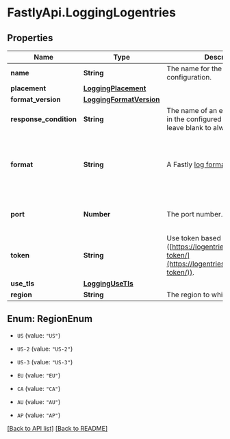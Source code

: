 # FastlyApi.LoggingLogentries

## Properties

Name | Type | Description | Notes
------------ | ------------- | ------------- | -------------
**name** | **String** | The name for the real-time logging configuration. | [optional] 
**placement** | [**LoggingPlacement**](LoggingPlacement.md) |  | [optional] 
**format_version** | [**LoggingFormatVersion**](LoggingFormatVersion.md) |  | [optional] 
**response_condition** | **String** | The name of an existing condition in the configured endpoint, or leave blank to always execute. | [optional] 
**format** | **String** | A Fastly [log format string](https://docs.fastly.com/en/guides/custom-log-formats). | [optional] [default to &#39;%h %l %u %t &quot;%r&quot; %&amp;gt;s %b&#39;]
**port** | **Number** | The port number. | [optional] [default to 20000]
**token** | **String** | Use token based authentication ([https://logentries.com/doc/input-token/](https://logentries.com/doc/input-token/)). | [optional] 
**use_tls** | [**LoggingUseTls**](LoggingUseTls.md) |  | [optional] 
**region** | **String** | The region to which to stream logs. | [optional] 



## Enum: RegionEnum


* `US` (value: `"US"`)

* `US-2` (value: `"US-2"`)

* `US-3` (value: `"US-3"`)

* `EU` (value: `"EU"`)

* `CA` (value: `"CA"`)

* `AU` (value: `"AU"`)

* `AP` (value: `"AP"`)





[[Back to API list]](../../README.md#endpoints) [[Back to README]](../../README.md)
